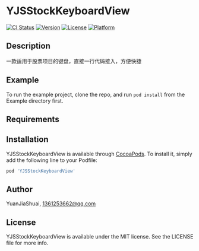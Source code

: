 # YJSStockKeyboardView

[![CI Status](https://img.shields.io/travis/YuanJiaShuai/YJSStockKeyboardView.svg?style=flat)](https://travis-ci.org/YuanJiaShuai/YJSStockKeyboardView)
[![Version](https://img.shields.io/cocoapods/v/YJSStockKeyboardView.svg?style=flat)](https://cocoapods.org/pods/YJSStockKeyboardView)
[![License](https://img.shields.io/cocoapods/l/YJSStockKeyboardView.svg?style=flat)](https://cocoapods.org/pods/YJSStockKeyboardView)
[![Platform](https://img.shields.io/cocoapods/p/YJSStockKeyboardView.svg?style=flat)](https://cocoapods.org/pods/YJSStockKeyboardView)

## Description
一款适用于股票项目的键盘，直接一行代码接入，方便快捷



## Example

To run the example project, clone the repo, and run `pod install` from the Example directory first.

## Requirements

## Installation

YJSStockKeyboardView is available through [CocoaPods](https://cocoapods.org). To install
it, simply add the following line to your Podfile:

```ruby
pod 'YJSStockKeyboardView'
```

## Author

YuanJiaShuai, 1361253662@qq.com

## License

YJSStockKeyboardView is available under the MIT license. See the LICENSE file for more info.
